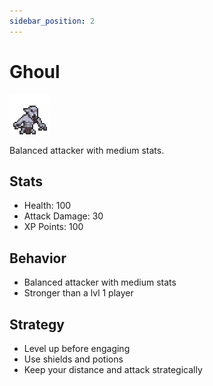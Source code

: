 ```yaml
---
sidebar_position: 2
---
```


# Ghoul

![Ghoul](../images/ghoul.gif)

Balanced attacker with medium stats.

## Stats
- Health: 100
- Attack Damage: 30
- XP Points: 100

## Behavior
- Balanced attacker with medium stats
- Stronger than a lvl 1 player

## Strategy
- Level up before engaging
- Use shields and potions
- Keep your distance and attack strategically
